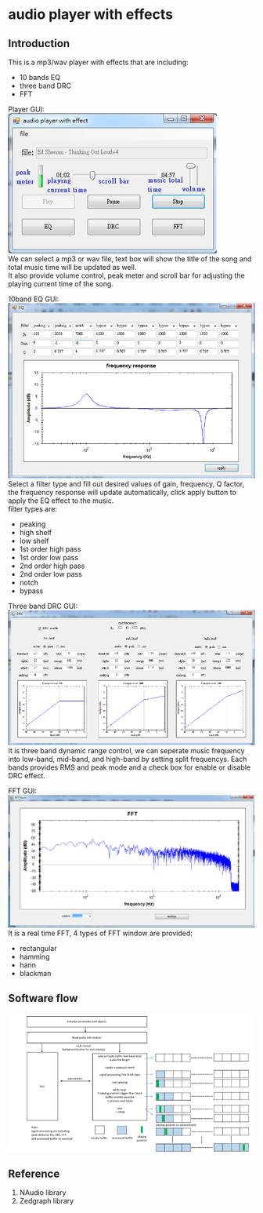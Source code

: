 # audio player with effects

## Introduction
This is a mp3/wav player with effects that are including:
- 10 bands EQ
- three band DRC
- FFT

Player GUI:    
![Alt text](https://github.com/heyheychen/audio-player-with-effects/blob/master/pic/audioplayer_marked.png?raw=true)    
We can select a mp3 or wav file, text box will show the title of the song and total music time will be updated as well.   
It also provide volume control, peak meter and scroll bar for adjusting the playing current time of the song.   

10band EQ GUI:    
![Alt text](https://github.com/heyheychen/audio-player-with-effects/blob/master/pic/EQ.png?raw=true)  
Select a filter type and fill out desired values of gain, frequency, Q factor, the frequency response will update automatically, click apply button to apply the EQ effect to the music.   
filter types are:   
- peaking
- high shelf
- low shelf
- 1st order high pass
- 1st order low pass
- 2nd order high pass
- 2nd order low pass
- notch
- bypass    

Three band DRC GUI:   
![Alt text](https://github.com/heyheychen/audio-player-with-effects/blob/master/pic/MBDRC.png?raw=true)  
It is three band dynamic range control, we can seperate music frequency into low-band, mid-band, and high-band by setting split frequencys. Each bands provides RMS and peak mode and a check box for enable or disable DRC effect.

FFT GUI:    
![Alt text](https://github.com/heyheychen/audio-player-with-effects/blob/master/pic/FFT.png?raw=true)  
It is a real time FFT, 4 types of FFT window are provided:   
- rectangular
- hamming
- hann
- blackman

## Software flow
![Alt text](https://github.com/heyheychen/audio-player-with-effects/blob/master/pic/audio%20player%20flow.png?raw=true)  


## Reference
1. NAudio library
2. Zedgraph library
